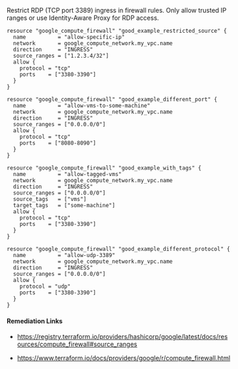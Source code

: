 
Restrict RDP (TCP port 3389) ingress in firewall rules. Only allow trusted IP ranges or use Identity-Aware Proxy for RDP access.


```hcl
resource "google_compute_firewall" "good_example_restricted_source" {
  name          = "allow-specific-ip"
  network       = google_compute_network.my_vpc.name
  direction     = "INGRESS"
  source_ranges = ["1.2.3.4/32"]
  allow {
    protocol = "tcp"
    ports    = ["3380-3390"]
  }
}
```
```hcl
resource "google_compute_firewall" "good_example_different_port" {
  name          = "allow-vms-to-some-machine"
  network       = google_compute_network.my_vpc.name
  direction     = "INGRESS"
  source_ranges = ["0.0.0.0/0"]
  allow {
    protocol = "tcp"
    ports    = ["8080-8090"]
  }
}
```
```hcl
resource "google_compute_firewall" "good_example_with_tags" {
  name          = "allow-tagged-vms"
  network       = google_compute_network.my_vpc.name
  direction     = "INGRESS"
  source_ranges = ["0.0.0.0/0"]
  source_tags   = ["vms"]
  target_tags   = ["some-machine"]
  allow {
    protocol = "tcp"
    ports    = ["3380-3390"]
  }
}
```
```hcl
resource "google_compute_firewall" "good_example_different_protocol" {
  name          = "allow-udp-3389"
  network       = google_compute_network.my_vpc.name
  direction     = "INGRESS"
  source_ranges = ["0.0.0.0/0"]
  allow {
    protocol = "udp"
    ports    = ["3380-3390"]
  }
}
```

#### Remediation Links
 - https://registry.terraform.io/providers/hashicorp/google/latest/docs/resources/compute_firewall#source_ranges

 - https://www.terraform.io/docs/providers/google/r/compute_firewall.html

